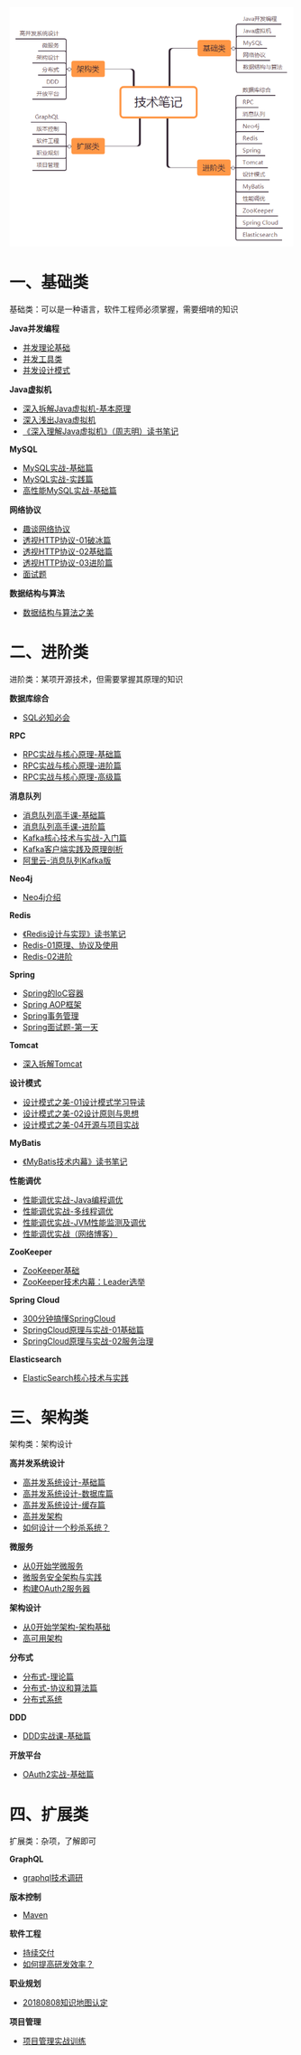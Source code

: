 ![](技术笔记.png)

# 一、基础类

基础类：可以是一种语言，软件工程师必须掌握，需要细啃的知识

**Java并发编程**

- [并发理论基础](A01-Java并发编程/[极客时间]-Java并发编程-第1部分-并发理论基础.md)
- [并发工具类](A01-Java并发编程/[极客时间]-Java并发编程-第2部分-并发工具类.md)
- [并发设计模式](A01-Java并发编程/[极客时间]-Java并发编程-第3部分-并发设计模式.md)

**Java虚拟机**

- [深入拆解Java虚拟机-基本原理](A02-Java虚拟机/[极客时间]-深入拆解Java虚拟机-01基本原理.md)
- [深入浅出Java虚拟机](A02-Java虚拟机/[拉勾教育]-深入浅出Java虚拟机.md)
- [《深入理解Java虚拟机》（周志明）读书笔记](A02-Java虚拟机/《深入理解Java虚拟机》（周志明）读书笔记.md)

**MySQL**

- [MySQL实战-基础篇](A03-MySQL/[极客时间]-MySQL实战-01基础篇.md)
- [MySQL实战-实践篇](A03-MySQL/[极客时间]-MySQL实战-02实践篇.md)
- [高性能MySQL实战-基础篇](A03-MySQL/[拉勾教育]-高性能MySQL实战-01基础篇.md)

**网络协议**

- [趣谈网络协议](A04-网络协议/[极客时间]-趣谈网络协议.md)
- [透视HTTP协议-01破冰篇](A04-网络协议/[极客时间]透视HTTP协议-01破冰篇.md)
- [透视HTTP协议-02基础篇](A04-网络协议/[极客时间]透视HTTP协议-02基础篇.md)
- [透视HTTP协议-03进阶篇](A04-网络协议/[极客时间]透视HTTP协议-03进阶篇.md)
- [面试题](A04-网络协议/面试题.md)

**数据结构与算法**

- [数据结构与算法之美](A05-数据结构与算法/[极客时间]-数据结构与算法之美.md)

# 二、进阶类

进阶类：某项开源技术，但需要掌握其原理的知识

**数据库综合**

- [SQL必知必会](B01-数据库综合/[极客时间]-SQL必知必会.md)

**RPC**

- [RPC实战与核心原理-基础篇](B02-RPC/[极客时间]-RPC实战与核心原理-01基础篇.md)
- [RPC实战与核心原理-进阶篇](B02-RPC/[极客时间]-RPC实战与核心原理-02进阶篇.md)
- [RPC实战与核心原理-高级篇](B02-RPC/[极客时间]-RPC实战与核心原理-03高级篇.md)

**消息队列**

- [消息队列高手课-基础篇](B03-消息队列/[极客时间]-消息队列高手课-基础篇.md)
- [消息队列高手课-进阶篇](B03-消息队列/[极客时间]-消息队列高手课-进阶篇.md)
- [Kafka核心技术与实战-入门篇](B03-消息队列/[极客时间]-Kafka核心技术与实战-入门篇.md)
- [Kafka客户端实践及原理剖析](B03-消息队列/[极客时间]-Kafka客户端实践及原理剖析.md)
- [阿里云-消息队列Kafka版](B03-消息队列/[阿里云]-消息队列Kafka版.md)

**Neo4j**

- [Neo4j介绍](B04-Neo4j/[个人整理]-Neo4J基础.md)

**Redis**

- [《Redis设计与实现》读书笔记](B05-Redis/《Redis设计与实现》读书笔记.md)
- [Redis-01原理、协议及使用](B05-Redis/Redis-01原理、协议及使用.md)
- [Redis-02进阶](B05-Redis/Redis-02进阶.md)

**Spring**

- [Spring的IoC容器](B06-Spring/《Spring揭秘》第二部分-Spring的IoC容器.md)
- [Spring AOP框架](B06-Spring/《Spring揭秘》第三部分-Spring-AOP框架.md)
- [Spring事务管理](B06-Spring/《Spring揭秘》第五部分-事务管理.md)
- [Spring面试题-第一天](B06-Spring/Spring面试题-第一天.md)

**Tomcat**

- [深入拆解Tomcat](B07-Tomcat/[极客时间]-深入拆解Tomcat.md)

**设计模式**

- [设计模式之美-01设计模式学习导读](B08-设计模式/[极客时间]-设计模式之美-01设计模式学习导读.md)
- [设计模式之美-02设计原则与思想](B08-设计模式/[极客时间]-设计模式之美-02设计原则与思想.md)
- [设计模式之美-04开源与项目实战](B08-设计模式/[极客时间]-设计模式之美-04开源与项目实战.md)

**MyBatis**

- [《MyBatis技术内幕》读书笔记](B09-MyBatis/《MyBatis技术内幕》读书笔记.md)

**性能调优**

- [性能调优实战-Java编程调优](B10-性能调优/[极客时间]-性能调优实战-01Java编程调优.md)
- [性能调优实战-多线程调优](B10-性能调优/[极客时间]-性能调优实战-02多线程调优.md)
- [性能调优实战-JVM性能监测及调优](B10-性能调优/[极客时间]-性能调优实战-03JVM性能监测及调优.md)
- [性能调优实战（网络博客）](B10-性能调优/[网络博客]-性能调优实战.md)

**ZooKeeper**

- [ZooKeeper基础](B11-ZooKeeper/[个人整理]ZooKeeper学习笔记.md)
- [ZooKeeper技术内幕：Leader选举](B11-ZooKeeper/ZooKeeper技术内幕：Leader选举.md)

**Spring Cloud**

- [300分钟搞懂SpringCloud](B12-SpringCloud/[拉勾]-300分钟搞懂SpringCloud.md)
- [SpringCloud原理与实战-01基础篇](B12-SpringCloud/[拉勾]-SpringCloud原理与实战-01基础篇.md)
- [SpringCloud原理与实战-02服务治理](B12-SpringCloud/[拉勾]-SpringCloud原理与实战-02服务治理.md)

**Elasticsearch**

- [ElasticSearch核心技术与实践](B13-Elasticsearch/[geek]-ElasticSearch核心技术与实践.md)

# 三、架构类

架构类：架构设计

**高并发系统设计**

- [高并发系统设计-基础篇](C01-高并发系统设计/[极客时间]-高并发系统设计-01基础篇.md)
- [高并发系统设计-数据库篇](C01-高并发系统设计/[极客时间]-高并发系统设计-02数据库篇.md)
- [高并发系统设计-缓存篇](C01-高并发系统设计/[极客时间]-高并发系统设计-03缓存篇.md)
- [高并发架构](C01-高并发系统设计/[advanced-java]-高并发架构.md)
- [如何设计一个秒杀系统？](C01-高并发系统设计/[极客时间]-如何设计一个秒杀系统？.md)

**微服务**

- [从0开始学微服务](C02-微服务/[极客时间]-从0开始学微服务.md)
- [微服务安全架构与实践](C03-架构设计/[极客时间]-01微服务安全架构与实践.md)
- [构建OAuth2服务器](C03-架构设计/[极客时间]-08构建OAuth2服务器.md)

**架构设计**

- [从0开始学架构-架构基础](C03-架构设计/[极客时间]-从0开始学架构-01架构基础.md)
- [高可用架构](C03-架构设计/[advanced-java]-高可用架构.md)

**分布式**

- [分布式-理论篇](C04-分布式/分布式-01理论篇.md)
- [分布式-协议和算法篇](C04-分布式/分布式-02协议和算法篇.md)
- [分布式系统](C04-分布式/[advanced-java]-分布式系统.md)

**DDD**

- [DDD实战课-基础篇](C05-DDD/[极客时间]-DDD实战课-01基础篇.md)

**开放平台**

- [OAuth2实战-基础篇](C06-开放平台/[极客时间]-OAuth2实战-基础篇.md)

# 四、扩展类

扩展类：杂项，了解即可

**GraphQL**

- [graphql技术调研](D01-GraphQL/[graphql.cn]-调研graphql技术.md)

**版本控制**

- [Maven](D02-版本控制/[RUNOOB]-Maven教程.md)

**软件工程**

- [持续交付](D03-软件工程/[极客时间]-持续交付.md)
- [如何提高研发效率？](D03-软件工程/[极客时间]-如何提高研发效率？.md)

**职业规划**

- [20180808知识地图认定](D04-职业规划/20180808知识地图认定--整理.md)

**项目管理**

- [项目管理实战训练](D06-项目管理/[授客学堂]-项目管理实战训练.md)